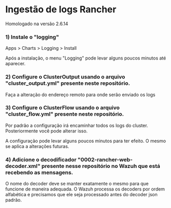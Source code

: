 # Ingestão de logs Rancher
Homologado na versão 2.6.14

### 1) Instale o "logging"
Apps > Charts > Logging > Install

Após a instalação, o menu "Logging" pode levar alguns poucos minutos até aparecer.

### 2) Configure o ClusterOutput usando o arquivo "cluster_output.yml" presente neste repositório.
Faça a alteração do endereço remoto para onde serão enviado os logs

### 3) Configure o ClusterFlow usando o arquivo "cluster_flow.yml" presente neste repositório.
Por padrão a configuração irá encaminhar todos os logs do cluster. Posteriormente você pode alterar isso.

A configuração pode levar alguns poucos minutos para ter efeito. O mesmo se aplica a alterações futuras.

### 4) Adicione o decodificador "0002-rancher-web-decoder.xml" presente nesse repositório no Wazuh que está recebendo as mensagens.
O nome do decoder deve se manter exatamente o mesmo para que funcione de maneira adequada. O Wazuh processa os decoders por ordem alfabética e precisamos que ele seja processado antes do decoder json padrão.
